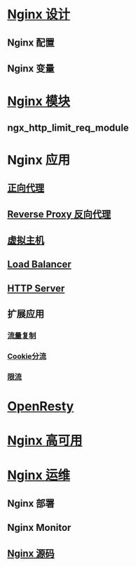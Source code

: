 
# [Nginx 设计](_design/README.md)
## Nginx 配置
## Nginx 变量

# [Nginx 模块](Modules/ngx_http_limit_req_module.md)

## ngx_http_limit_req_module

# Nginx 应用

## [正向代理](_utils/basics/Forword-Proxy.md)
## [Reverse Proxy 反向代理](utilities/basics/Reverse-Proxy.md)
## [虚拟主机](_utils/basics/Virtual-Host.md)
## [Load Balancer](_utils/basics/Load-Balancer.md)
## [HTTP Server](_utils/basics/HTTP-Server.md)

## 扩展应用
### [流量复制](_utils/Traffic-replication.md)
### [Cookie分流](_utils/Cookie-bypass.md)
### [限流](Modules/ngx_http_limit_req_module.md)

# [OpenResty](OpenResty/README.md)

# [Nginx 高可用](HA/README.md)

# [Nginx 运维](_op/README.md)

## Nginx 部署

## Nginx Monitor

## [Nginx 源码](SourceCode/README.md)